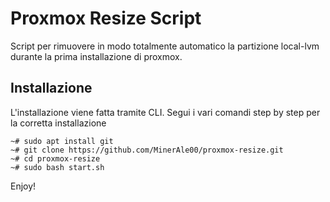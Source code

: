 # Proxmox Resize Script
Script per rimuovere in modo totalmente automatico la partizione local-lvm durante la prima installazione di proxmox.

## Installazione
L'installazione viene fatta tramite CLI. Segui i vari comandi step by step per la corretta installazione


```
~# sudo apt install git
~# git clone https://github.com/MinerAle00/proxmox-resize.git
~# cd proxmox-resize
~# sudo bash start.sh
```
Enjoy!
